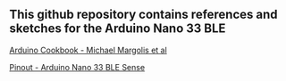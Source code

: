 ## This github repository contains references and sketches for the Arduino Nano 33 BLE

[Arduino Cookbook - Michael Margolis et al](https://www.oreilly.com/library/view/arduino-cookbook-3rd/9781491903513/) 

[Pinout - Arduino Nano 33 BLE Sense](https://github.com/AnchorageBot/YouTube/blob/70fee6dc96cb6463bf6380408f45276d5ac8b176/ArduinoNano33BLE/pinoutNANO33sense.pdf)
